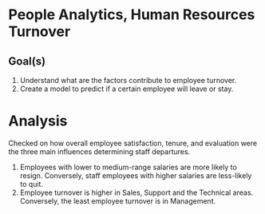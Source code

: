 # People Analytics, Human Resources Turnover

## Goal(s)
1. Understand what are the factors contribute to employee turnover. 
2. Create a model to predict if a certain employee will leave or stay.

# Analysis
Checked on how overall employee satisfaction, tenure, and evaluation were the three main influences determining staff departures.

1. Employees with lower to medium-range salaries are more likely to resign. Conversely, staff employees with higher salaries are less-likely to quit.
2. Employee turnover is higher in Sales, Support and the Technical areas. Conversely, the least employee turnover is in Management.
